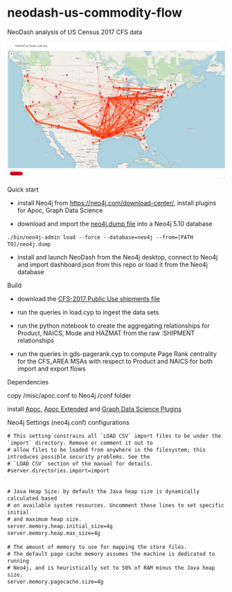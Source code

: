 # neodash-us-commodity-flow
NeoDash analysis of US Census 2017 CFS data

![](hazmat.png)

Quick start
* install Neo4j from https://neo4j.com/download-center/, install plugins for Apoc, Graph Data Science

* download and import the [neo4j.dump file](https://drive.google.com/file/d/1gR24H5ngbRvklwDPHpP1k94lqutO5DXN/view?usp=sharing) into a Neo4j 5.10 database

```
./bin/neo4j-admin load --force --database=neo4j --from=[PATH TO]/neo4j.dump
```

* install and launch NeoDash from the Neo4j desktop, connect to Neo4j and import dashboard.json from this repo or load it from the Neo4j database

Build

* download the [CFS-2017 Public Use shipments file](https://www2.census.gov/programs-surveys/cfs/datasets/2017/CFS%202017%20PUF%20CSV.zip)

* run the queries in load.cyp to ingest the data sets

* run the python notebook to create the aggregating relationships for Product, NAICS, Mode and HAZMAT from the raw :SHIPMENT relationships

* run the queries in gds-pagerank.cyp to compute Page Rank centrality for the CFS_AREA MSAs with respect to Product and NAICS for both import and export flows

Dependencies

copy /misc/apoc.conf to Neo4j /conf folder

install [Apoc](https://github.com/neo4j/apoc/releases), [Apoc Extended](https://github.com/neo4j-contrib/neo4j-apoc-procedures/releases) and [Graph Data Science Plugins](https://github.com/neo4j/graph-data-science/releases)


Neo4j Settings (neo4j.conf) configurations

```
# This setting constrains all `LOAD CSV` import files to be under the `import` directory. Remove or comment it out to
# allow files to be loaded from anywhere in the filesystem; this introduces possible security problems. See the
# `LOAD CSV` section of the manual for details.
#server.directories.import=import


# Java Heap Size: by default the Java heap size is dynamically calculated based
# on available system resources. Uncomment these lines to set specific initial
# and maximum heap size.
server.memory.heap.initial_size=4g
server.memory.heap.max_size=4g

# The amount of memory to use for mapping the store files.
# The default page cache memory assumes the machine is dedicated to running
# Neo4j, and is heuristically set to 50% of RAM minus the Java heap size.
server.memory.pagecache.size=4g

```
